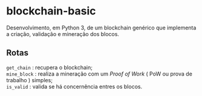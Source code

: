 # blockchain-basic
Desenvolvimento, em Python 3, de um blockchain genérico que implementa a criação, validação e mineração dos blocos.

## Rotas
`get_chain` : recupera o blockchain; \
`mine_block` : realiza a mineração com um _Proof of Work_ ( PoW ou prova de trabalho ) simples; \
`is_valid` : valida se há concernência entres os blocos.
